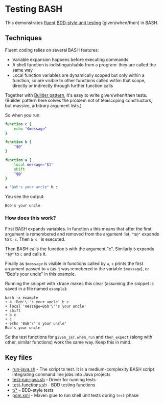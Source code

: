 # Testing BASH

This demonstrates [fluent](https://en.wikipedia.org/wiki/Fluent_interface)
[BDD-style unit testing](http://martinfowler.com/bliki/GivenWhenThen.html)
(given/when/then) in BASH.

## Techniques

Fluent coding relies on several BASH features:

* Variable expansion happens before executing commands
* A shell function is indistinguishable from a program: they are called the
  same way
* Local function variables are dynamically scoped but only within a function,
  so are visible to other functions called within that scope, directly or
  indirectly through further function calls

Together with [Builder pattern](https://en.wikipedia.org/wiki/Builder_pattern),
it's easy to write given/when/then tests.  (Builder pattern here solves the
problem not of telescoping constructors, but massive, arbitrary argument
lists.)

So when you run:

```bash
function c {
    echo "$message"
}

function b {
    "$@"
}

function a {
    local message="$1"
    shift
    "$@"
}

a "Bob's your uncle" b c
```

You see the output:

```
Bob's your uncle
```

### How does this work?

First BASH expands variables.  In function `a` this means that after the first
argument is remembered and removed from the argument list, `"$@"` expands
to `b c`.  Then `b c ` is executed.

Then BASH calls the function `b` with the argument "c".  Similarly `b`
expands `"$@"` to `c` and calls it.

Finally as `$message` is visible in functions called by `a`, `c` prints the
first argument passed to `a` (as it was remebered in the variable
`$message`), or "Bob's your uncle" in this example.

Running the snippet with xtrace makes this clear (assuming the snippet is
saved in a file named `example`):

```
bash -x example
+ a 'Bob'\''s your uncle' b c
+ local 'message=Bob'\''s your uncle'
+ shift
+ b c
+ c
+ echo 'Bob'\''s your uncle'
Bob's your uncle
```

So the test functions for `given_jar`, `when_run` and `then_expect` (along
with other, similar functions) work the same way.  Keep this in mind.

## Key files

* [run-java.sh](src/main/resources/run-java.sh) - The script to test.  It is
  a medium-complexity BASH script integrating command line jobs into Java
  projects
* [test-run-java.sh](src/test/resources/test-run-java.sh) - Driver for
  running tests
* [test-functions.sh](src/test/resources/test-functions.sh) - BDD testing
  functions
* [t/*](src/test/resources/t/) - BDD-style tests
* [pom.xml](pom.xml) - Maven glue to run shell unit tests during `test` phase
